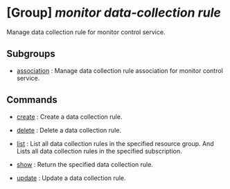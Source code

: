 # [Group] _monitor data-collection rule_

Manage data collection rule for monitor control service.

## Subgroups

- [association](/Commands/monitor/data-collection/rule/association/readme.md)
: Manage data collection rule association for monitor control service.

## Commands

- [create](/Commands/monitor/data-collection/rule/_create.md)
: Create a data collection rule.

- [delete](/Commands/monitor/data-collection/rule/_delete.md)
: Delete a data collection rule.

- [list](/Commands/monitor/data-collection/rule/_list.md)
: List all data collection rules in the specified resource group. And Lists all data collection rules in the specified subscription.

- [show](/Commands/monitor/data-collection/rule/_show.md)
: Return the specified data collection rule.

- [update](/Commands/monitor/data-collection/rule/_update.md)
: Update a data collection rule.
